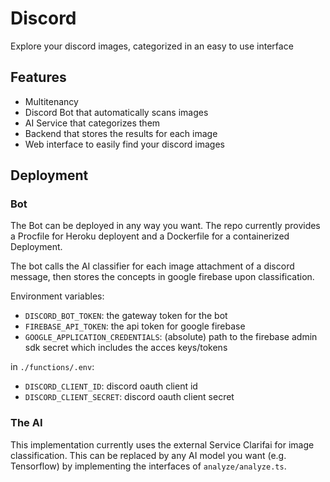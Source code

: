 # Discord

Explore your discord images, categorized in an easy to use interface

## Features

- Multitenancy
- Discord Bot that automatically scans images
- AI Service that categorizes them
- Backend that stores the results for each image
- Web interface to easily find your discord images

## Deployment

### Bot

The Bot can be deployed in any way you want.
The repo currently provides a Procfile for Heroku deployent and a Dockerfile for a containerized Deployment.

The bot calls the AI classifier for each image attachment of a discord message, then stores the concepts in google firebase upon classification.

Environment variables:

- `DISCORD_BOT_TOKEN`: the gateway token for the bot
- `FIREBASE_API_TOKEN`: the api token for google firebase
- `GOOGLE_APPLICATION_CREDENTIALS`: (absolute) path to the firebase admin sdk secret which includes the acces keys/tokens

in `./functions/.env`:

- `DISCORD_CLIENT_ID`: discord oauth client id
- `DISCORD_CLIENT_SECRET`: discord oauth client secret

### The AI

This implementation currently uses the external Service Clarifai for image classification. This can be replaced by any AI model you want (e.g. Tensorflow) by implementing the interfaces of `analyze/analyze.ts`.
